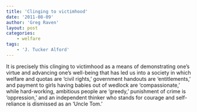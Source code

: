 ```yaml
---
title: 'Clinging to victimhood'
date: '2011-08-09'
author: 'Greg Raven'
layout: post
categories:
    - welfare
tags:
    - 'J. Tucker Alford'
---
```


It is precisely this clinging to victimhood as a means of demonstrating one’s virtue and advancing one’s well-being that has led us into a society in which welfare and quotas are ‘civil rights,’ government handouts are ‘entitlements,’ and payment to girls having babies out of wedlock are ‘compassionate,’ while hard-working, ambitious people are ‘greedy,’ punishment of crime is ‘oppression,’ and an independent thinker who stands for courage and self-reliance is dismissed as an ‘Uncle Tom.’